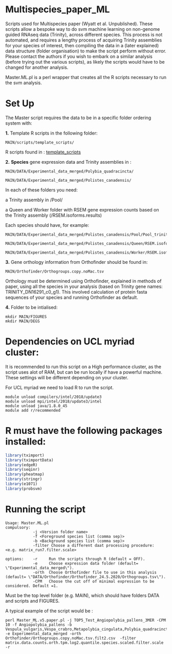 # Multispecies_paper_ML

Scripts used for Multispecies paper (Wyatt et al. Unpublished). These scripts allow a bespoke way to do svm machine learning on non-genome guided RNAseq data (Trinity), across different species. This process is not automated, and requires a lengthy process of acquiring Trinity assemblies for your species of interest, then compiling the data in a (later explained) data structure (folder organisation) to make the script perform without error. Please contact the authors if you wish to embark on a similar analysis (before trying out the various scripts), as likely the scripts would have to be changed for another analysis.


Master.ML.pl is a perl wrapper that creates all the R scripts necessary to run the svm analysis. 

# Set Up

The Master script requires the data to be in a specific folder ordering system with:

**1.** Template R scripts in the following folder:
```unix
MAIN/scripts/template_scripts/
```
R scripts found in : [template_scripts](https://github.com/Sumner-lab/Multispecies_paper_ML/tree/master/template_scripts)

**2.** **Species** gene expression data and Trinity assemblies in :
```unix
MAIN/DATA/Experimental_data_merged/Polybia_quadracincta/

MAIN/DATA/Experimental_data_merged/Polistes_canadensis/
```
In each of these folders you need:

a Trinity assembly in /Pool/

a Queen and Worker folder with RSEM gene expression counts based on the Trinity assembly (/RSEM.isoforms.results)

Each species should have, for example: 
```unix
MAIN/DATA/Experimental_data_merged/Polistes_canadensis/Pool/Pool_trinity.fnn

MAIN/DATA/Experimental_data_merged/Polistes_canadensis/Queen/RSEM.isoforms.results

MAIN/DATA/Experimental_data_merged/Polistes_canadensis/Worker/RSEM.isoforms.results
```
**3.** Gene orthology information from Orthofinder should be found in:

```unix
MAIN/Orthofinder/Orthogroups.copy.noMac.tsv
```

Orthology must be determined using Orthofinder, explained in methods of paper, using all the species in your analysis (based on Trinity gene names: TRINITY_DN16291_c0_g1). This involved calculation of protein fasta sequences of your species and running Orthofinder as default.

**4.** Folder to be intialised:

```unix
mkdir MAIN/FIGURES
mkdir MAIN/DEGS
```

# **Dependencies on UCL myriad cluster**:

It is recommended to run this script on a High performance cluster, as the script uses alot of RAM, but can be run locally if have a powerful machine. These settings will be different depending on your cluster.

For UCL myriad we need to load R to run the script.
```unix
module unload compilers/intel/2018/update3
module unload mpi/intel/2018/update3/intel
module unload java/1.8.0_45
module add r/recommended
```

# **R must have the following packages installed**:
```R
library(tximport)
library(tximportData)
library(edgeR)
library(seqinr)
library(pheatmap)
library(stringr)
library(e1071)
library(probsvm)
```


# **Running the script**
```unix
Usage: Master.ML.pl 
compulsory:
            -j <Version folder name> 
            -f <Foreground species list (comma sep)>  
            -b <Background species list (comma sep)> 
            -filter Choose a different daat processing procedure: <e.g. matrix_run7.filter.scale>

options:    -r     Run the scripts through R (default = OFF).
            -e     Choose expression data folder (default= \"Experimental_data_merged\").
            -orth  Choose Orthofinder file to use in this analysis (default= \"DATA/Orthofinder/Orthofinder_24.5.2020/Orthogroups.tsv\"). 
            -CPM   Choose the cut off of minimal expression to be considered. Default =1.  
```

Must be the top level folder (e.g. MAIN), which should have folders DATA and scripts and FIGURES.

A typical example of the script would be :
```unix
perl Master_ML.v5.paper.pl -j TOP5_Test_Angiopolybia_pallens_3MER -CPM 10 -f Angiopolybia_pallens -b Vespula_vulgaris,Vespa_crabro,Metapolybia_cingulata,Polybia_quadracincta -e Experimental_data_merged -orth Orthofinder/Orthogroups.copy.noMac.tsv.filt2.csv  -filter matrix.data.counts.orth.tpm.log2.quantile.species.scaled.filter.scale -r
```
